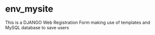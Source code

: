 # env_mysite
This is a DJANGO Web Registration Form making use of templates and MySQL database to save users
